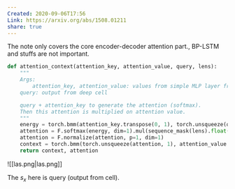 ```yaml
---
Created: 2020-09-06T17:56
Link: https://arxiv.org/abs/1508.01211
share: true
---
```

The note only covers the core encoder-decoder attention part., BP-LSTM and stuffs are not important.

```Python
def attention_context(attention_key, attention_value, query, lens):
	"""
	Args:
		attention_key, attention_value: values from simple MLP layer from listener.
    query: output from deep cell

	query + attention_key to generate the attention (softmax).
	Then this attention is multiplied on attention value.
	"""
    energy = torch.bmm(attention_key.transpose(0, 1), torch.unsqueeze(query, 2)).squeeze(2)
    attention = F.softmax(energy, dim=1).mul(sequence_mask(lens).float().to(DEVICE).detach())
    attention = F.normalize(attention, p=1, dim=1)
    context = torch.bmm(torch.unsqueeze(attention, 1), attention_value.transpose(0, 1)).squeeze(1)
    return context, attention
```

  

![[las.png|las.png]]

The $s_x$﻿ here is query (output from cell).